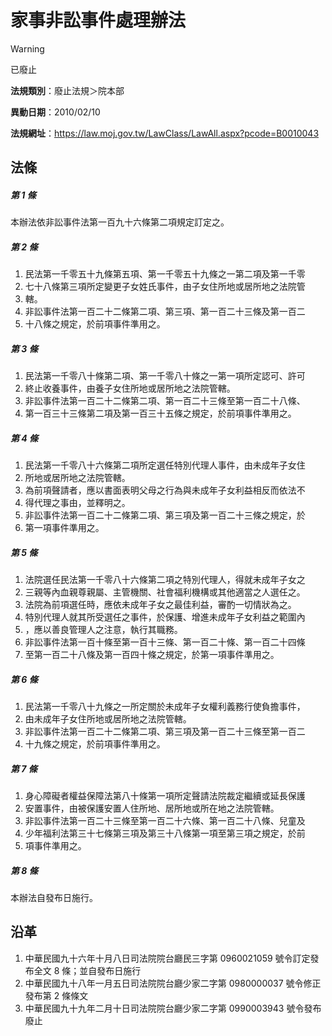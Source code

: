 # 家事非訟事件處理辦法


> [!WARNING]
> 已廢止


**法規類別**：廢止法規＞院本部

**異動日期**：2010/02/10  

**法規網址**：https://law.moj.gov.tw/LawClass/LawAll.aspx?pcode=B0010043



## 法條
##### 第 1 條
本辦法依非訟事件法第一百九十六條第二項規定訂定之。

##### 第 2 條
1. 民法第一千零五十九條第五項、第一千零五十九條之一第二項及第一千零
1. 七十八條第三項所定變更子女姓氏事件，由子女住所地或居所地之法院管
1. 轄。
1. 非訟事件法第一百二十二條第二項、第三項、第一百二十三條及第一百二
1. 十八條之規定，於前項事件準用之。

##### 第 3 條
1. 民法第一千零八十條第二項、第一千零八十條之一第一項所定認可、許可
1. 終止收養事件，由養子女住所地或居所地之法院管轄。
1. 非訟事件法第一百二十二條第二項、第一百二十三條至第一百二十八條、
1. 第一百三十三條第二項及第一百三十五條之規定，於前項事件準用之。

##### 第 4 條
1. 民法第一千零八十六條第二項所定選任特別代理人事件，由未成年子女住
1. 所地或居所地之法院管轄。
1. 為前項聲請者，應以書面表明父母之行為與未成年子女利益相反而依法不
1. 得代理之事由，並釋明之。
1. 非訟事件法第一百二十二條第二項、第三項及第一百二十三條之規定，於
1. 第一項事件準用之。

##### 第 5 條
1. 法院選任民法第一千零八十六條第二項之特別代理人，得就未成年子女之
1. 三親等內血親尊親屬、主管機關、社會福利機構或其他適當之人選任之。
1. 法院為前項選任時，應依未成年子女之最佳利益，審酌一切情狀為之。
1. 特別代理人就其所受選任之事件，於保護、增進未成年子女利益之範圍內
1. ，應以善良管理人之注意，執行其職務。
1. 非訟事件法第一百十條至第一百十三條、第一百二十條、第一百二十四條
1. 至第一百二十八條及第一百四十條之規定，於第一項事件準用之。

##### 第 6 條
1. 民法第一千零八十九條之一所定關於未成年子女權利義務行使負擔事件，
1. 由未成年子女住所地或居所地之法院管轄。
1. 非訟事件法第一百二十二條第二項、第三項及第一百二十三條至第一百二
1. 十九條之規定，於前項事件準用之。

##### 第 7 條
1. 身心障礙者權益保障法第八十條第一項所定聲請法院裁定繼續或延長保護
1. 安置事件，由被保護安置人住所地、居所地或所在地之法院管轄。
1. 非訟事件法第一百二十三條至第一百二十六條、第一百二十八條、兒童及
1. 少年福利法第三十七條第三項及第三十八條第一項至第三項之規定，於前
1. 項事件準用之。

##### 第 8 條
本辦法自發布日施行。

## 沿革
1. 中華民國九十六年十月八日司法院院台廳民三字第 0960021059 號令訂定發布全文 8  條；並自發布日施行
1. 中華民國九十八年一月五日司法院院台廳少家二字第 0980000037 號令修正發布第 2  條條文
1. 中華民國九十九年二月十日司法院院台廳少家二字第 0990003943 號令發布廢止
